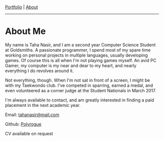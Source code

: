 [Portfolio](index.md) | [About](about.md)

____

# About Me

My name is Taha Nasir, and I am a second year Computer Science Student at Goldsmiths. A passionate programmer, I spend most of my spare time working on personal projects in multiple languages, usually developing games. Of course this is all when I'm not playing games myself. An avid PC Gamer, my computer is my near and dear to my heart, and nearly everything I do revolves around it.

Not everything, though. When I'm not sat in front of a screen, I might be with my Taekwondo club. I've competed in sparring, earned a medal, and even volunteered as a corner judge at the Student Nationals in March 2017.

I'm always available to contact, and am greatly interested in finding a paid placement in the next academic year.

Email: tahanasir@mail.com

Github: [Polyrogue](https://github.com/Polyrogue/)

CV available on request
